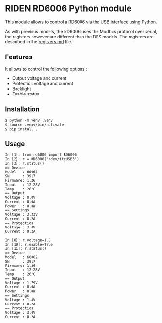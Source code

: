 # RIDEN RD6006 Python module

This module allows to control a RD6006 via the USB interface using Python.

As with previous models, the RD6006 uses the Modbus protocol over serial, the
registers however are different than the DPS models. The registers are described
in the [registers.md](registers.md) file.

## Features

It allows to control the following options :
 * Output voltage and current
 * Protection voltage and current
 * Backlight
 * Enable status

## Installation
```
$ python -m venv .venv
$ source .venv/bin/activate
$ pip install .
```

## Usage

```
In [1]: from rd6006 import RD6006
In [2]: r = RD6006('/dev/ttyUSB3')                                                                         
In [3]: r.status()                                                                                                
== Device
Model   : 60062
SN      : 3917
Firmware: 1.26
Input   : 12.28V
Temp    : 26°C
== Output
Voltage : 0.0V
Current : 0.0A
Power   : 0.0W
== Settings
Voltage : 3.33V
Current : 0.2A
== Protection
Voltage : 3.4V
Current : 0.2A

In [8]: r.voltage=1.8                                                                                             
In [10]: r.enable=True                                                                                            
In [11]: r.status()                                                                                               
== Device
Model   : 60062
SN      : 3917
Firmware: 1.26
Input   : 12.28V
Temp    : 26°C
== Output
Voltage : 1.79V
Current : 0.0A
Power   : 0.0W
== Settings
Voltage : 1.8V
Current : 0.2A
== Protection
Voltage : 3.4V
Current : 0.2A
```
